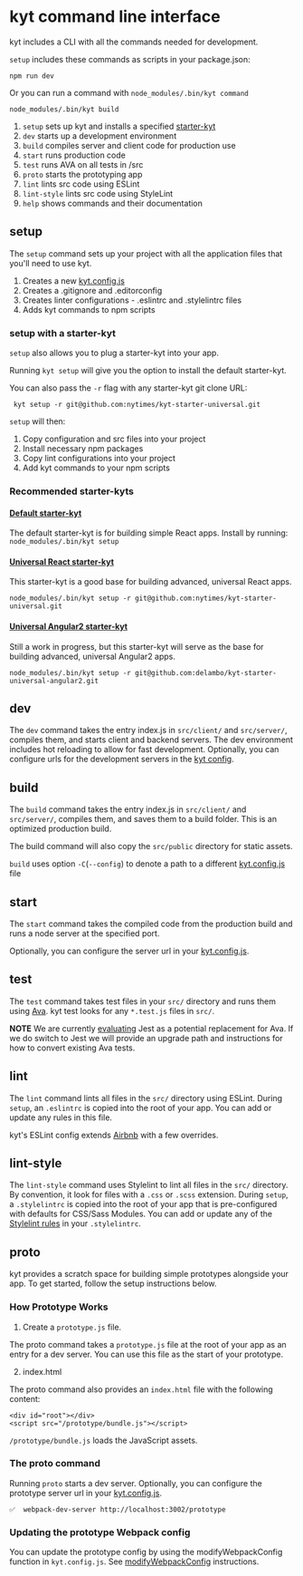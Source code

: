 # kyt command line interface

kyt includes a CLI with all the commands needed for development.

`setup` includes these commands as scripts in your package.json:
```
npm run dev
```
Or you can run a command with `node_modules/.bin/kyt command`
```
node_modules/.bin/kyt build
```

1. `setup` sets up kyt and installs a specified [starter-kyt](/docs/Starterkyts.md)
2. `dev` starts up a development environment
3. `build` compiles server and client code for production use
4. `start` runs production code
5. `test` runs AVA on all tests in /src
6. `proto` starts the prototyping app
7. `lint` lints src code using ESLint
8. `lint-style` lints src code using StyleLint
9. `help` shows commands and their documentation

## setup

The `setup` command sets up your project with all the application files that you'll need to use kyt.

1. Creates a new [kyt.config.js](/docs/kytConfig.md)
2. Creates a .gitignore and .editorconfig
3. Creates linter configurations -  .eslintrc and .stylelintrc files
4. Adds kyt commands to npm scripts

### setup with a starter-kyt

`setup` also allows you to plug a starter-kyt into your app.

Running `kyt setup` will give you the option to install the default starter-kyt.

You can also pass the `-r` flag with any starter-kyt git clone URL:

```
 kyt setup -r git@github.com:nytimes/kyt-starter-universal.git
```

`setup` will then:

1. Copy configuration and src files into your project
2. Install necessary npm packages
3. Copy lint configurations into your project
4. Add kyt commands to your npm scripts

### Recommended starter-kyts

#### [Default starter-kyt](https://github.com/nytm/wf-kyt-starter)

The default starter-kyt is for building simple React apps.
Install by running: `node_modules/.bin/kyt setup`

#### [Universal React starter-kyt](https://github.com/nytm/wf-kyt-starter-universal)
This starter-kyt is a good base for building advanced, universal React apps.

```
node_modules/.bin/kyt setup -r git@github.com:nytimes/kyt-starter-universal.git
```

#### [Universal Angular2 starter-kyt](https://github.com/delambo/kyt-starter-universal-angular2)
Still a work in progress, but this starter-kyt will serve as the base for building advanced, universal Angular2 apps.

```
node_modules/.bin/kyt setup -r git@github.com:delambo/kyt-starter-universal-angular2.git
```

## dev

The `dev` command takes the entry index.js in `src/client/` and `src/server/`, compiles them, and starts client and backend servers. The dev environment includes hot reloading to allow for fast development.
Optionally, you can configure urls for the development servers in the [kyt config](/docs/kytConfig.md).

## build

The `build` command takes the entry index.js in `src/client/` and `src/server/`, compiles them, and saves them to a build folder. This is an optimized production build.

The build command will also copy the `src/public` directory for static assets.

`build` uses option `-C`(`--config`) to denote a path to a different [kyt.config.js](/docs/kytConfig.md) file

## start

The `start` command takes the compiled code from the production build and runs a node server at the specified port.

Optionally, you can configure the server url in your [kyt.config.js](/docs/kytConfig.md).

## test

The `test` command takes test files in your `src/` directory and runs them using [Ava](https://github.com/avajs/ava).
kyt test looks for any `*.test.js` files in `src/`.

**NOTE** We are currently [evaluating](https://github.com/NYTimes/kyt/pull/115) Jest as a potential replacement for Ava. If we do switch to Jest we will provide an upgrade path and instructions for how to convert existing Ava tests.

## lint

The `lint` command lints all files in the `src/` directory using ESLint.
During `setup`, an `.eslintrc` is copied into the root of your app.
You can add or update any rules in this file.

kyt's ESLint config extends [Airbnb](https://github.com/airbnb/javascript) with a few overrides.

## lint-style

The `lint-style` command uses Stylelint to lint all files in the `src/` directory. By convention, it look for files with a `.css` or `.scss` extension.
During `setup`, a `.stylelintrc` is copied into the root of your app that is pre-configured with defaults for CSS/Sass Modules. You can add or update any of the [Stylelint rules](http://stylelint.io/user-guide/rules/) in your `.stylelintrc`.

## proto

kyt provides a scratch space for building simple prototypes alongside your app.
To get started, follow the setup instructions below.

### How Prototype Works

1. Create a `prototype.js` file.

The proto command takes a `prototype.js` file at the root of your app as an entry for a dev server. You can use this file as the start of your prototype.

2. index.html

The proto command also provides an `index.html` file with the following content:
```
<div id="root"></div>
<script src="/prototype/bundle.js"></script>
```

`/prototype/bundle.js` loads the JavaScript assets.


### The proto command

Running `proto` starts a dev server. Optionally, you can configure the prototype server url in your [kyt.config.js](/docs/kytConfig.md).

```
✅  webpack-dev-server http://localhost:3002/prototype
```

### Updating the prototype Webpack config

You can update the prototype config by using the modifyWebpackConfig function in `kyt.config.js`.
See [modifyWebpackConfig](/docs/kytConfig.md#modifywebpackconfig) instructions.
